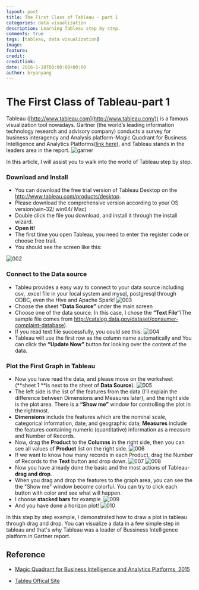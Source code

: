```yaml
---
layout: post
title: The First Class of Tableau - part 1
categories: data visualization
description: Learning Tableau step by step.
comments: true
tags: [tableau, data visualization]
image:
feature:
credit:
creditlink:
date: 2016-1-18T00:00:00+00:00
author: bryanyang
---
```

# The First Class of Tableau-part 1



Tableau ([http://www.tableau.com](http://www.tableau.com/)) is a famous visualization tool nowadays. Gartner (the world’s leading information technology research and advisory company) conducts a survey for business interagency and Analysis platform-Magic Quadrant for Business Intelligence and Analytics Platforms([link here](http://www.gartner.com/technology/reprints.do?id=1-2ACLP1P&ct=150220)), and Tableau stands in the leaders area in the report. 
![garner](/img/blog/bryan/001.png)

In this article, I will assist you to walk into the world of Tableau step by step.

### Download and Install
* You can download the free trial version of Tableau Desktop on the http://www.tableau.com/products/desktop. 
* Please download the comprehensive version according to your OS version(win-32/ win64/ Mac)
* Double click the file you download, and install it through the install wizard.
* **Open it!**
* The first time you open Tableau, you need to enter the register code or choose free trail.
* You should see the screen like this:

![002](/img/blog/bryan/002.png)

### Connect to the Data source
* Tableu provides a easy way to connect to your data source including csv, .excel file in your local system and mysql, postgresql through ODBC, even the Hive and Apache Spark! 
![003](/img/blog/bryan/003.png)
* Choose the sheet **“Data Source”** under the main screen
* Choose one of the data source. In this case, I chose the **“Text File“**(The sample file comes from http://catalog.data.gov/dataset/consumer-complaint-database).
* If you read text file successfully, you could see this:
![004](/img/blog/bryan/004.png)
* Tableau will use the first row as the column name automatically and You can click the **“Update Now”** button for looking over the content of the data.

### Plot the First Graph in Tableau
* Now you have read the data, and please move on the worksheet (**sheet 1 **is next to the sheet of **Data Source**). 
![005](/img/blog/bryan/005.png)
* The left side is the list of the features from the data (I’ll explain the difference between Dimensions and Measures later), and the right side is the plot area. There is a **“Show me”** window for controlling the plot in the rightmost. 
* **Dimensions** include the features which are the nominal scale, categorical information, date, and geographic data; **Measures** include the features containing numeric (quantitative) information as a measure and Number of Records.
* Now, drag the **Product** to the **Columns** in the right side, then you can see all values of **Product** list on the right side.
![006](/img/blog/bryan/006.png)
* If we want to know how many records in each Product, drag the Number of Records to the **Text** button and drop down.
![007](/img/blog/bryan/007.png)
![008](/img/blog/bryan/008.png)
* Now you have already done the basic and the most actions of Tableau-**drag and drop**. 
* When you drag and drop the features to the graph area, you can see the the "Show me" window become colorful. You can try to click each button with color and see what will happen.
* I choose **stacked bars** for example.
![009](/img/blog/bryan/009.png)
* And you have done a horizon plot! 
![010](/img/blog/bryan/010.png)

In this step by step example, I demonstrated how to draw a plot in tableau through drag and drop. You can visualize a data in a few simple step in tableau and that's why Tableau was a leader of Bussiness Intelligence  platform in Gartner report.

## Reference

* [Magic Quadrant for Business Intelligence and Analytics Platforms, 2015](http://www.gartner.com/technology/reprints.do?id=1-2ACLP1P&ct=150220)

* [Tableu Offical Site](http://www.tableau.com)

